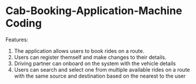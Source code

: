 # Cab-Booking-Application-Machine Coding 


Features:
 1. The application allows users to book rides on a route.
 2. Users can register themself and make changes to their details.
 3. Driving partner can onboard on the system with the vehicle details
 4. Users can search and select one from multiple available rides on a route with the same source and destination based on the nearest to the user


